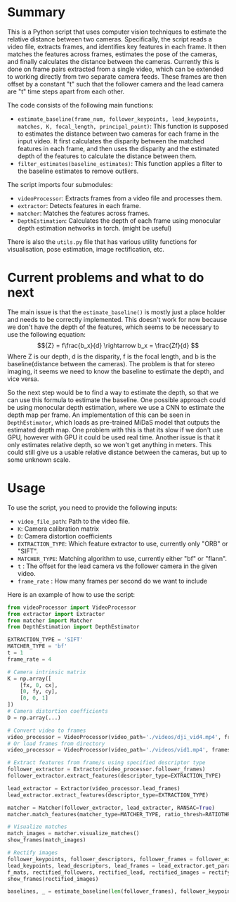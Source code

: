 # Summary

This is a Python script that uses computer vision techniques to estimate the relative distance between two cameras.
Specifically, the script reads a video file, extracts frames, and identifies key features in each frame.
It then matches the features across frames, estimates the pose of the cameras, and finally calculates the distance between the cameras.
Currently this is done on frame pairs extracted from a single video, which can be extended to working directly from two separate camera feeds.
These frames are then offset by a constant "t" such that the follower camera and the lead camera are "t" time steps apart from each other.

The code consists of the following main functions:

- `estimate_baseline(frame_num, follower_keypoints, lead_keypoints, matches, K, focal_length, principal_point)`: This function is supposed to estimates the distance between two cameras for each frame in the input video. 
It first calculates the disparity between the matched features in each frame, and then uses the disparity and the estimated depth of the features to calculate the distance between them.
- `filter_estimates(baseline_estimates)`: This function applies a filter to the baseline estimates to remove outliers.


The script imports four submodules:

- `videoProcessor`: Extracts frames from a video file and processes them.
- `extractor`: Detects features in each frame.
- `matcher`: Matches the features across frames.
- `DepthEstimation`: Calculates the depth of each frame using monocular depth estimation networks in torch. (might be useful)

There is also the `utils.py` file that has various utility functions for visualisation, pose estimation, image rectification, etc.

# Current problems and what to do next
The main issue is that the `estimate_baseline()` is mostly just a place holder and needs to be correctly implemented.
This doesn't work for now because we don't have the depth of the features, which seems to be necessary to use the following equation: $${Z} = f\frac{b_x}{d} \rightarrow b_x = \frac{Zf}{d} $$
Where Z is our depth, d is the disparity, f is the focal length, and b is the baseline(distance between the cameras).
The problem is that for stereo imaging, it seems we need to know the baseline to estimate the depth, and vice versa.

So the next step would be to find a way to estimate the depth, so that we can use this formula to estimate the baseline.
One possible approach could be using monocular depth estimation, where we use a CNN to estimate the depth map per frame.
An implementation of this can be seen in `DepthEstimator`, which loads as pre-trained MiDaS model that outputs the estimated depth map.
One problem with this is that its slow if we don't use GPU, however with GPU it could be used real time.
Another issue is that it only estimates relative depth, so we won't get anything in meters.
This could still give us a usable relative distance between the cameras, but up to some unknown scale.

# Usage

To use the script, you need to provide the following inputs:

- `video_file_path`: Path to the video file.
- `K`: Camera calibration matrix
- `D`: Camera distortion coefficients
- `EXTRACTION_TYPE`: Which feature extractor to use, currently only "ORB" or "SIFT".
- `MATCHER_TYPE`: Matching algorithm to use, currently either "bf" or "flann".
- `t` : The offset for the lead camera vs the follower camera in the given video.
- `frame_rate` : How many frames per second do we want to include

Here is an example of how to use the script:

```python
from videoProcessor import VideoProcessor
from extractor import Extractor
from matcher import Matcher
from DepthEstimation import DepthEstimator

EXTRACTION_TYPE = 'SIFT'
MATCHER_TYPE = 'bf'
t = 1
frame_rate = 4 

# Camera intrinsic matrix
K = np.array([
    [fx, 0, cx],
    [0, fy, cy],
    [0, 0, 1]
]) 
# Camera distortion coefficients
D = np.array(...)

# Convert video to frames
video_processor = VideoProcessor(video_path='./videos/dji_vid4.mp4', frames_path='./frames', frame_rate=frame_rate, t=t, movement_mode='parallel', K=K, D=D)
# Or load frames from directory
video_processor = VideoProcessor(video_path='./videos/vid1.mp4', frames_path='./frames', frame_rate=1, t=1, load_frames=True)

# Extract features from frame/s using specified descriptor type
follower_extractor = Extractor(video_processor.follower_frames)
follower_extractor.extract_features(descriptor_type=EXTRACTION_TYPE)

lead_extractor = Extractor(video_processor.lead_frames)
lead_extractor.extract_features(descriptor_type=EXTRACTION_TYPE)

matcher = Matcher(follower_extractor, lead_extractor, RANSAC=True)
matcher.match_features(matcher_type=MATCHER_TYPE, ratio_thresh=RATIOTHRESH)

# Visualize matches
match_images = matcher.visualize_matches()
show_frames(match_images)

# Rectify images
follower_keypoints, follower_descriptors, follower_frames = follower_extractor.get_params()
lead_keypoints, lead_descriptors, lead_frames = lead_extractor.get_params()
f_mats, rectified_followers, rectified_lead, rectified_images = rectify_images_batch(follower_frames, lead_frames, follower_keypoints, lead_keypoints, matcher.matches)
show_frames(rectified_images)

baselines, _ = estimate_baseline(len(follower_frames), follower_keypoints, lead_keypoints, matcher.matches, K, focal_length, principal_point=(cx, cy))
```
